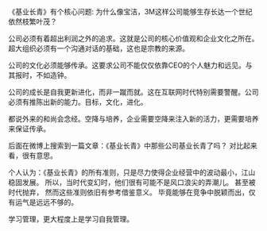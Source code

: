 《基业长青》有个核心问题: 
为什么像宝洁，3M这样公司能够生存长达一个世纪依然枝繁叶茂？

公司必须有着超出利润之外的追求。这就是公司的核心价值观和企业文化之所在。超大组织必须有一个沟通对话的基础，这也是宗教的来源。

公司的文化必须能够传承。这要求公司不能仅仅依靠CEO的个人魅力和远见。与其报时，不如造钟。

公司的成长是自我更新进化，而非一蹴而就。这在互联网时代特别需要警醒。公司必须有推陈出新的能力。目标，文化，进化。

都说外来的和尚会念经。空降与培养，企业需要空降来注入新的活力，更需要培养来保证传承。


后面在微博上搜索到一篇文章：《基业长青》中那些公司基业长青了吗？ 对比起来看，很有意思。


个人认为：《基业长青》的所有准则，只是尽力使得企业经营中的波动最小，江山稳固发展。 所以，当时代变幻时，他们很有可能不是风口浪尖的弄潮儿。
甚至被时代抛弃， 然而这些准则依旧有参考借鉴意义。 毕竟能够在竞争中脱颖而出，仅有运气是远远不够的。


学习管理，更大程度上是学习自我管理。
